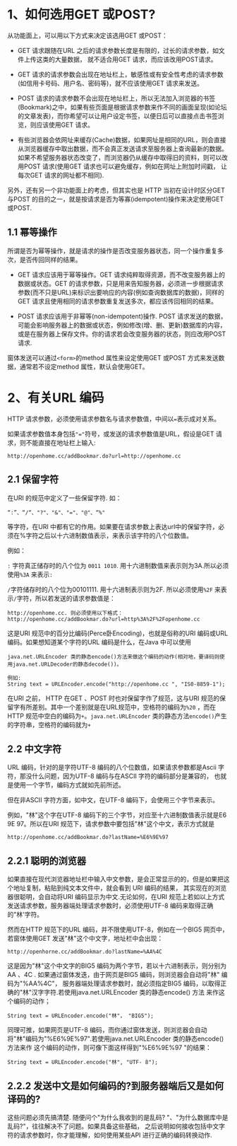 # 1、如何选用GET 或POST?
从功能面上，可以用以下方式来决定该选用GET 或POST：

- GET 请求跟随在URL 之后的请求参数长度是有限的，过长的请求参数，如文件上传这类的大量数据，
就不适合用GET 请求，而应该改用POST请求。

- GET 请求的请求参数会出现在地址栏上，敏感性或有安全性考虑的请求参数(如信用卡号码、用户名、密码等)，就不应该使用GET 请求来发送。

- POST 请求的请求参数不会出现在地址栏上，所以无法加入浏览器的书签(Bookmark)之中，如果有些页面是根据请求参数来作不同的画面呈现(如论坛
的文章发表)，而你希望可以让用户设定书签，以便日后可以直接点击书签浏览，则应该使用GET 请求。

- 有些浏览器会依网址来缓存(Cache)数据，如果网址是相同的URL，则会直接从浏览器缓存中取出数据，而不会真正发送请求至服务器上查询最新的数据。
如果不希望服务器状态改变了，而浏览器仍从缓存中取得旧的资料，则可以改用POST 请求(使用GET 请求也可以避免缓存，例如在网址上附加时间戳，
让每次GET 请求的网址都不相同).

另外，还有另一个非功能面上的考虑，但其实也是 HTTP 当初在设计时区分GET与POST 的目的之一，就是按请求是否为等寡(idempotent)操作来决定使用GET 或POST.

## 1.1 幂等操作
所谓是否为幂等操作，就是请求的操作是否改变服务器状态，同一个操作重复多次，是否传回同样的结果。

- GET 请求应该用于幂等操作。GET 请求纯粹取得资源，而不改变服务器上的数据或状态。GET 的请求参数，只是用来告知服务器，必须进一步根据请求
参数(而不只是URL)来标识出要响应的内容(例如查询数据库的数据)，同样的GET 请求且使用相同的请求参数重复发送多次，都应该传回相同的结果。

- POST 请求应该用于非幂等(non-idempotent)操作. POST 请求发送的数据，可能会影响服务器上的数据或状态，例如修改(增、删、更新)数据库的内容，
或是在服务器上保存文件。你的请求若会改变服务器的状态，则应改用POST请求.

窗体发送可以通过`<form>`的method 属性来设定使用GET 或POST 方式来发送数据，通常若不设定method 属性，默认会使用GET。

# 2、有关URL 编码
HTTP 请求参数，必须使用请求参数名与请求参数值，中间以`=`表示成对关系。

如果请求参数值本身包括`"="`符号，或发送的请求参数值是URL，假设是GET 请求，则不能直接在地址栏上输入:
```
http://openhome.cc/addBookmar.do?url=http://openhome.cc
```
## 2.1 保留字符
在URI 的规范中定义了一些保留字符. 如：
```
“:”、“/“、"?"、"&"、"="、"@"、“%"
```
等字符，在URI 中都有它的作用。如果要在请求参数上表达url中的保留字符，必须在%字符之后以十六进制数值表示，来表示该字符的八个位数值。

例如：

`:` 字符真正储存时的八个位为 `0011 1010`. 用十六进制数值来表示则为3A.所以必须使用`%3A` 来表示`:`

`/`字符储存时的八个位为00101111. 用十六进制表示则为2F. 所以必须使用`%2F` 来表示`/`字符，所以若发送的请求参数值是：
```
http://openhome.cc. 则必须使用以下格式：
http://openhome.cc/addBookmar.do?url=http%3A%2F%2Fopenhome.cc
```
这是URI 规范中的百分比编码(Perce卧Encoding)，也就是俗称的URI 编码或URL 编码。如果想知道某个字符的URL 编码是什么，在Java 中可以使用
```
java.net.URLEncoder 类的静态encode()方法来做这个编码的动作(相对地，要译码则使用java.net.URLDecoder的静态decode())。

例如:
String text = URLEncoder.encode("http://openhome.cc ", "IS0-8859-1");
```
在URI 之前， HTTP 在GET 、POST 时也对保留字作了规范，这与URI 规范的保留字有所差别。其中一个差别就是在URL规范中，空格符的编码为`%20` ，而在HTTP
规范中空白的编码为`+`。`java.net.URLEncoder` 类的静态方法`encode()`产生的字符串，空格符的编码就为`+`

## 2.2 中文字符
URL 编码，针对的是字符UTF-8 编码的八个位数值，如果请求参数都是Ascii 字符，那没什么问题，因为UTF-8 编码与在ASCII 字符的编码部分是兼容的，
也就是使用一个字节，编码方式就如先前所述。

但在非ASCII 字符方面，如中文，在UTF-8 编码下，会使用三个字节来表示。

例如，"林"这个字在UTF-8 编码下的三个字节，对应至十六进制数值表示就是E6 9E 97。所以在URI 规范下，请求参数中要包括"林"这个中文，表示方式就是
```
http://openhome.cc/addBookmar.do?lastName=%E6%9E%97
```

## 2.2.1 聪明的浏览器
如果直接在现代浏览器地址栏中输入中文参数，是会正常显示的的，但是如果把这个地址复制，粘贴到纯文本文件中，就会看到 URI 编码的结果，
其实现在的浏览器很聪明，会自动将URI 编码显示为中文.无论如何，在URI 规范上若如以上方式发送请求参数，服务器端处理请求参数时，必须使用UTF-8
编码来取得正确的"林'字符。

然而在HTTP 规范下的URL 编码，并不限使用UTF-8，例如在一个BIG5 网页中，若窗体使用GET 发送"林"这个中文字，地址栏中会出现：
```
http://openhorne.cc/addBookmar.do?lastName=%AA%4C
```
这是因为"林"这个中文字的BIG5 编码为两个字节，若以十六进制表示，则分别为AA 、4C . 如果通过窗体发迭，由于网页是BIG5 编码，则浏览器会自动将"林"
编码为"%AA%4C"， 服务器端处理请求参数时，就必须指定BIG5 编码，以取得正确的"林"汉字字符.若使用java.net.URLEncoder 类的静态encode() 方法
来作这个编码的动作；
```
String text = URLEncoder.encode("林"， "BIG5");
```
同理可推，如果网页是UTF-8 编码，而你通过窗体发送，则浏览器会自动将"林"编码为"%E6%9E%97".若使用java.net.URLEncoder 类的静态encode()方法来作
这个编码的动作，则可像下面这样得到"%E6%9E%97 "的结果：
``` 
String text = URLEncoder.encode("林", "UTF- 8");
```
## 2.2.2 发送中文是如何编码的?到服务器端后又是如何译码的? 
这些问题必须先搞清楚. 随便问个"为什么我收到的是乱码? "、"为什么数据库中是乱码?"，往往解决不了问题。如果具备这些基础，
之后说明如何接收包括中文字符的请求参数时，你才能理解，如何使用某些API 进行正确的编码转换动作.